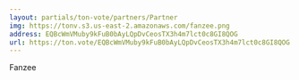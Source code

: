 ```yaml
---
layout: partials/ton-vote/partners/Partner
img: https://tonv.s3.us-east-2.amazonaws.com/fanzee.png
address: EQBcWmVMuby9kFuB0bAyLQpDvCeosTX3h4m7lct0c8GI8QOG
url: https://ton.vote/EQBcWmVMuby9kFuB0bAyLQpDvCeosTX3h4m7lct0c8GI8QOG
---
```

Fanzee